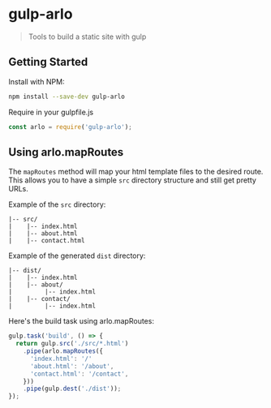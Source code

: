 # gulp-arlo
> Tools to build a static site with gulp

## Getting Started
Install with NPM:
```bash
npm install --save-dev gulp-arlo
```

Require in your gulpfile.js
```javascript
const arlo = require('gulp-arlo');
```

## Using arlo.mapRoutes
The `mapRoutes` method will map your html template files to the desired route. This allows you to have a simple `src` directory structure and still get pretty URLs.

Example of the `src` directory:
```
|-- src/
|    |-- index.html
|    |-- about.html
|    |-- contact.html
```
Example of the generated `dist` directory:
```
|-- dist/
|    |-- index.html
|    |-- about/
|         |-- index.html
|    |-- contact/
|         |-- index.html
```

Here's the build task using arlo.mapRoutes:
```javascript
gulp.task('build', () => {
  return gulp.src('./src/*.html')
    .pipe(arlo.mapRoutes({
      'index.html': '/'
      'about.html': '/about',
      'contact.html': '/contact',
    }))
    .pipe(gulp.dest('./dist'));
});
```

